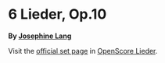 
# 6 Lieder, Op.10

__By [Josephine Lang](..)__

Visit the [official set page] in [OpenScore Lieder].

[official set page]: https://musescore.com/openscore-lieder-corpus/sets/5096906
[OpenScore Lieder]: https://musescore.com/openscore-lieder-corpus
